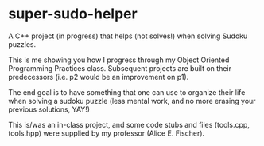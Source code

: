 # super-sudo-helper
A C++ project (in progress) that helps (not solves!) when solving Sudoku puzzles.

This is me showing you how I progress through my Object Oriented Programming Practices class. Subsequent projects are built on their predecessors (i.e. p2 would be an improvement on p1).

The end goal is to have something that one can use to organize their life when solving a sudoku puzzle (less mental work, and no more erasing your previous solutions, YAY!)

This is/was an in-class project, and some code stubs and files (tools.cpp, tools.hpp) were supplied by my professor (Alice E. Fischer).
